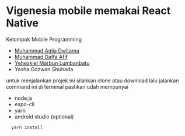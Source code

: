 # Vigenesia mobile memakai React Native

Kelompok Mobile Programming
* [Muhammad Aglia Dwitama](https://www.instagram.com/agliadwitama/)
* [Muhammad Daffa Afif](https://www.instagram.com/daffaafi/)
* [Yehezkiel Marbun Lumbanbatu](https://www.instagram.com/yehezxiel/)
* Yasha Gozwan Shuhada

untuk menjalankan projek ini silahkan clone atau download
lalu jalankan command ini di terminal pastikan udah mempunyai
* node.js
* expo-cli
* yarn
* android studio (optional)

``` bash
  yarn install
```
